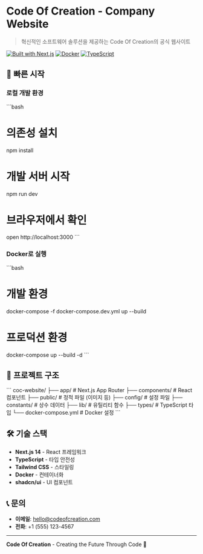 # Code Of Creation - Company Website

> 혁신적인 소프트웨어 솔루션을 제공하는 Code Of Creation의 공식 웹사이트

[![Built with Next.js](https://img.shields.io/badge/Built%20with-Next.js-black?style=for-the-badge&logo=next.js)](https://nextjs.org/)
[![Docker](https://img.shields.io/badge/Docker-Ready-blue?style=for-the-badge&logo=docker)](https://docker.com/)
[![TypeScript](https://img.shields.io/badge/TypeScript-Ready-blue?style=for-the-badge&logo=typescript)](https://www.typescriptlang.org/)

## 🚀 빠른 시작

### 로컬 개발 환경

\`\`\`bash
# 의존성 설치
npm install

# 개발 서버 시작
npm run dev

# 브라우저에서 확인
open http://localhost:3000
\`\`\`

### Docker로 실행

\`\`\`bash
# 개발 환경
docker-compose -f docker-compose.dev.yml up --build

# 프로덕션 환경
docker-compose up --build -d
\`\`\`

## 📁 프로젝트 구조

\`\`\`
coc-website/
├── app/                    # Next.js App Router
├── components/            # React 컴포넌트
├── public/               # 정적 파일 (이미지 등)
├── config/               # 설정 파일
├── constants/            # 상수 데이터
├── lib/                 # 유틸리티 함수
├── types/               # TypeScript 타입
└── docker-compose.yml   # Docker 설정
\`\`\`

## 🛠 기술 스택

- **Next.js 14** - React 프레임워크
- **TypeScript** - 타입 안전성
- **Tailwind CSS** - 스타일링
- **Docker** - 컨테이너화
- **shadcn/ui** - UI 컴포넌트

## 📞 문의

- **이메일**: hello@codeofcreation.com
- **전화**: +1 (555) 123-4567

---

**Code Of Creation** - Creating the Future Through Code 🚀
